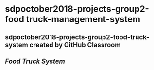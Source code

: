 # sdpoctober2018-projects-group2-food truck-management-system

## sdpoctober2018-projects-group2-food-truck-system created by GitHub Classroom

## *Food Truck System*
